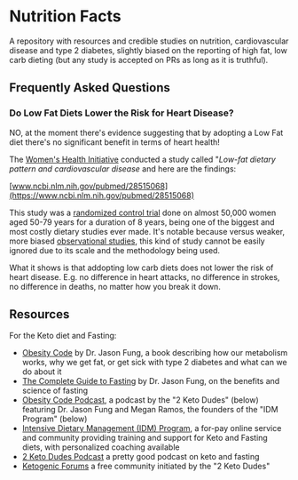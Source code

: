 # Nutrition Facts

A repository with resources and credible studies on nutrition, cardiovascular disease and type 2 diabetes, slightly biased on the reporting of high fat, low carb dieting (but any study is accepted on PRs as long as it is truthful).

## Frequently Asked Questions

### Do Low Fat Diets Lower the Risk for Heart Disease?

NO, at the moment there's evidence suggesting that by adopting a Low Fat diet there's no significant benefit in terms of heart health!

The [Women's Health Initiative](https://en.wikipedia.org/wiki/Women%27s_Health_Initiative) conducted a study called "*Low-fat dietary pattern and cardiovascular disease* and here are the findings:

[www.ncbi.nlm.nih.gov/pubmed/28515068](https://www.ncbi.nlm.nih.gov/pubmed/28515068)

This study was a [randomized control trial](https://en.wikipedia.org/wiki/Randomized_controlled_trial) done on almost 50,000 women aged 50-79 years for a duration of 8 years, being one of the biggest and most costly dietary studies ever made. It's notable because versus weaker, more biased [observational studies](https://en.wikipedia.org/wiki/Observational_study), this kind of study cannot be easily ignored due to its scale and the methodology being used.

What it shows is that addopting low carb diets does not lower the risk of heart disease. E.g. no difference in heart attacks, no difference in strokes, no difference in deaths, no matter how you break it down.

## Resources

For the Keto diet and Fasting:

- [Obesity Code](https://www.goodreads.com/book/show/24945404-the-obesity-code) by Dr. Jason Fung, a book describing how our metabolism works, why we get fat, or get sick with type 2 diabetes and what can we do about it
- [The Complete Guide to Fasting](https://www.goodreads.com/book/show/32670670-the-complete-guide-to-fasting) by Dr. Jason Fung, on the benefits and science of fasting
- [Obesity Code Podcast](https://obesitycodepodcast.com/), a podcast by the "2 Keto Dudes" (below) featuring Dr. Jason Fung and Megan Ramos, the founders of the "IDM Program" (below)
- [Intensive Dietary Management (IDM) Program](https://idmprogram.com/), a for-pay online service and community providing training and support for Keto and Fasting diets, with personalized coaching available
- [2 Keto Dudes Podcast](http://2ketodudes.com/) a pretty good podcast on keto and fasting
- [Ketogenic Forums](https://www.ketogenicforums.com/) a free community initiated by the "2 Keto Dudes"
